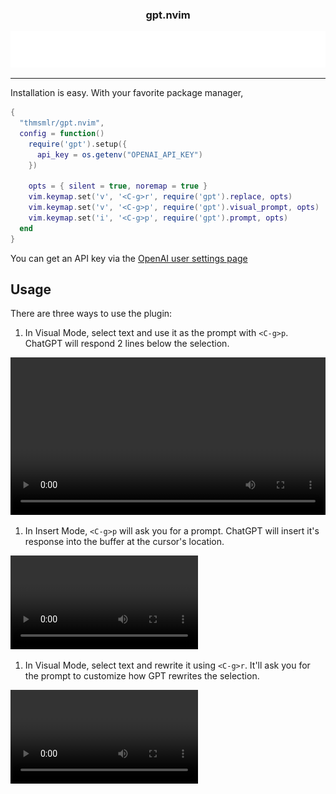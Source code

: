 <p align="center">
  <h3 align="center">gpt.nvim</h3>
</p>
<p align="center">
  <img src="assets/typing.svg" alt="Typing SVG" />
</p>

<hr/>

Installation is easy. 
With your favorite package manager,

```lua
{
  "thmsmlr/gpt.nvim",
  config = function()
    require('gpt').setup({
      api_key = os.getenv("OPENAI_API_KEY")
    })

    opts = { silent = true, noremap = true }
    vim.keymap.set('v', '<C-g>r', require('gpt').replace, opts)
    vim.keymap.set('v', '<C-g>p', require('gpt').visual_prompt, opts)
    vim.keymap.set('i', '<C-g>p', require('gpt').prompt, opts)
  end
}
```

You can get an API key via the [OpenAI user settings page](https://platform.openai.com/account/api-keys)

## Usage

There are three ways to use the plugin:

1. In Visual Mode, select text and use it as the prompt with `<C-g>p`.
ChatGPT will respond 2 lines below the selection.

<video width="100%">
  <source src="assets/explain-raw.mp4" type="video/mp4">
</video>

1. In Insert Mode, `<C-g>p` will ask you for a prompt.
ChatGPT will insert it's response into the buffer at the cursor's location.

![](assets/write-haiku-raw.mp4)

1. In Visual Mode, select text and rewrite it using `<C-g>r`.
It'll ask you for the prompt to customize how GPT rewrites the selection.

![](assets/edit-haiku-raw.mp4)

